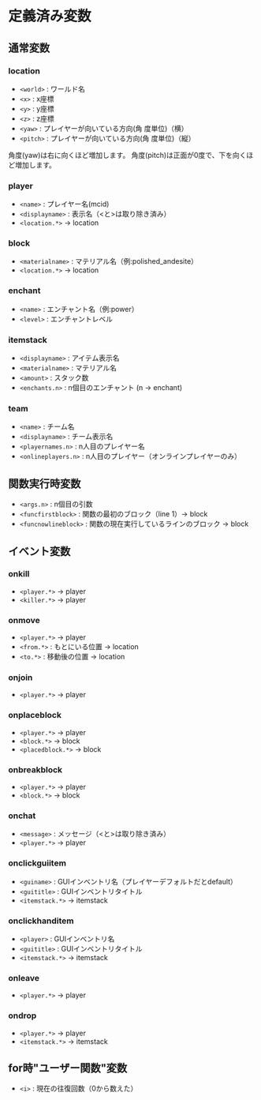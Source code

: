 # 定義済み変数
## 通常変数
### location
- `<world>` : ワールド名
- `<x>` : x座標
- `<y>` : y座標
- `<z>` : z座標
- `<yaw>` : プレイヤーが向いている方向(角 度単位)（横）
- `<pitch>` : プレイヤーが向いている方向(角 度単位)（縦）

角度(yaw)は右に向くほど増加します。
角度(pitch)は正面が0度で、下を向くほど増加します。
### player
- `<name>` : プレイヤー名(mcid)
- `<displayname>` : 表示名（\<と\>は取り除き済み）
- `<location.*>` -> location
### block
- `<materialname>` : マテリアル名（例:polished_andesite）
- `<location.*>` -> location
### enchant
- `<name>` : エンチャント名（例:power）
- `<level>` : エンチャントレベル
### itemstack
- `<displayname>` : アイテム表示名
- `<materialname>` : マテリアル名
- `<amount>` : スタック数
- `<enchants.n>` : n個目のエンチャント (n -> enchant)
### team
- `<name>` : チーム名
- `<displayname>` : チーム表示名
- `<playernames.n>` : n人目のプレイヤー名
- `<onlineplayers.n>` : n人目のプレイヤー（オンラインプレイヤーのみ）
## 関数実行時変数
- `<args.n>` : n個目の引数
- `<funcfirstblock>` : 関数の最初のブロック（line 1）-> block
- `<funcnowlineblock>` : 関数の現在実行しているラインのブロック -> block
## イベント変数
### onkill
- `<player.*>` -> player
- `<killer.*>` -> player
### onmove
- `<player.*>` -> player
- `<from.*>` : もとにいる位置 -> location
- `<to.*>` : 移動後の位置 -> location
### onjoin
- `<player.*>` -> player
### onplaceblock
- `<player.*>` -> player
- `<block.*>` -> block
- `<placedblock.*>` -> block
### onbreakblock
- `<player.*>` -> player
- `<block.*>` -> block
### onchat
- `<message>` : メッセージ（\<と\>は取り除き済み）
- `<player.*>` -> player
### onclickguiitem
- `<guiname>` : GUIインベントリ名（プレイヤーデフォルトだとdefault）
- `<guititle>` : GUIインベントリタイトル
- `<itemstack.*>` -> itemstack
### onclickhanditem
- `<player>` : GUIインベントリ名
- `<guititle>` : GUIインベントリタイトル
- `<itemstack.*>` -> itemstack
### onleave
- `<player.*>` -> player
### ondrop
- `<player.*>` -> player
- `<itemstack.*>` -> itemstack
## for時"ユーザー関数"変数
- `<i>` : 現在の往復回数（0から数えた）